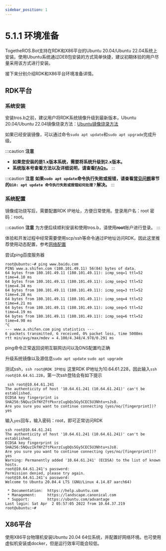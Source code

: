 ```yaml
---
sidebar_position: 1
---
```


# 5.1.1 环境准备

TogetheROS.Bot支持在RDK和X86平台的Ubuntu 20.04/Ubuntu 22.04系统上安装。使用Ubuntu系统通过DEB包安装的方式简单快捷，建议初期体验的用户尽量采用该方式进行安装。

接下来分别介绍RDK和X86平台环境准备详情。

## RDK平台

### 系统安装

安装tros.b之前，建议用户将RDK系统镜像升级到最新版本，Ubuntu 20.04/Ubuntu 22.04镜像烧录方法：[Ubuntu镜像烧录方法](/install_os/)

如果已经安装镜像，可以通过命令`sudo apt update`和`sudo apt upgrade`完成升级。

:::caution **注意**
- **如果您安装的是1.x版本系统，需要将系统升级到2.x版本。**
- **系统版本号查看方法以及详细说明，请查看[FAQs](/docs/08_FAQ/03_applications_and_examples.md)。**
:::

:::caution **注意**
**如果`sudo apt update`命令执行失败或报错，请查看[常见问题](/docs/08_FAQ/03_applications_and_examples.md)章节的`Q10: apt update 命令执行失败或报错如何处理？`解决。**
:::

### 系统配置

镜像成功烧写后，需要配置RDK IP地址，方便日常使用。登录用户名：root 密码：root。

:::caution **注意**
为方便后续顺利安装和使用tros.b，请使用**root**账户进行登录。
:::

体验和开发过程中经常需要使用scp/ssh等命令通过IP地址访问RDK，因此这里推荐使用动态配置，参考[网络配置](/docs/02_System_configuration/01_network_blueteeth.md)

尝试ping百度服务器

```shell
root@ubuntu:~# ping www.baidu.com
PING www.a.shifen.com (180.101.49.11) 56(84) bytes of data.
64 bytes from 180.101.49.11 (180.101.49.11): icmp_seq=1 ttl=52 time=4.10 ms
64 bytes from 180.101.49.11 (180.101.49.11): icmp_seq=2 ttl=52 time=4.34 ms
64 bytes from 180.101.49.11 (180.101.49.11): icmp_seq=3 ttl=52 time=4.28 ms
64 bytes from 180.101.49.11 (180.101.49.11): icmp_seq=4 ttl=52 time=4.21 ms
64 bytes from 180.101.49.11 (180.101.49.11): icmp_seq=5 ttl=52 time=4.19 ms
64 bytes from 180.101.49.11 (180.101.49.11): icmp_seq=6 ttl=52 time=4.98 ms
^C
--- www.a.shifen.com ping statistics ---
6 packets transmitted, 6 received, 0% packet loss, time 5008ms
rtt min/avg/max/mdev = 4.100/4.348/4.978/0.291 ms

```

ping命令正常返回说明互联网访问以及DNS配置均正确

升级系统镜像以及源信息`sudo apt update` `sudo apt upgrade`

测试ssh，`ssh root@RDK IP地址` 这里RDK IP地址为10.64.61.228，因此输入`ssh root@10.64.61.228`，第一次ssh登陆会有如下提示

```shell
 ssh root@10.64.61.241
The authenticity of host '10.64.61.241 (10.64.61.241)' can't be established.
ECDSA key fingerprint is SHA256:5NQuzIkfNYZftPkxrzCugbQs5Gy5CEC5U3Nhtu+sJs8.
Are you sure you want to continue connecting (yes/no/[fingerprint])? yes
```

输入`yes`回车，输入密码：root，即可正常访问RDK

```dotnetcli
ssh root@10.64.61.241
The authenticity of host '10.64.61.241 (10.64.61.241)' can't be established.
ECDSA key fingerprint is SHA256:5NQuzIkfNYZftPkxrzCugbQs5Gy5CEC5U3Nhtu+sJs8.
Are you sure you want to continue connecting (yes/no/[fingerprint])? yes
Warning: Permanently added '10.64.61.241' (ECDSA) to the list of known hosts.
root@10.64.61.241's password:
Permission denied, please try again.
root@10.64.61.241's password:
Welcome to Ubuntu 20.04.4 LTS (GNU/Linux 4.14.87 aarch64)

 * Documentation:  https://help.ubuntu.com
 * Management:     https://landscape.canonical.com
 * Support:        https://ubuntu.com/advantage
Last login: Sat Apr  2 05:57:05 2022 from 10.64.37.219
root@ubuntu:~#
```

## X86平台

使用X86平台物理机安装Ubuntu 20.04 64位系统，并配置好网络环境。也可使用虚拟机安装或docker，但是运行效率可能会较低。
